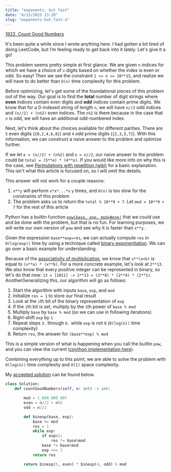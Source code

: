 ```yaml
---
title: "exponents, but fast"
date: "4/13/2025 13:20"
slug: "exponents-but-fast-a"
---
```


[1922. Count Good Numbers](https://leetcode.com/problems/count-good-numbers/description/)

It's been quite a while since I wrote anything here. I had gotten a bit tired of doing LeetCode, but I'm feeling ready to get back into it lately. Let's give it a go!

This problem seems pretty simple at first glance. We are given `n` indices for which we have a choice of `x` digits based on whether the index is even or odd. So easy! Then we see the constraint `1 <= n <= 10**15`, and realize we will have to do better than `O(n)` time complexity for this problem.

Before optimizing, let's get some of the foundational pieces of this problem out of the way. Our goal is to find the **total** number of digit strings where **even** indices contain even digits and **odd** indices contain prime digits. We know that for a 0-indexed string of length `n`, we will have `n//2` odd indices and `(n//2) + (n%2)` even indices. The `n%2` is there because in the case that `n` is odd, we will have an additional odd-numbered index.

Next, let's think about the choices available for different parities. There are `5` even digits (`{0,2,4,6,8}`) and `4` odd prime digits (`{2,3,5,7}`). With this information, we can construct a naive answer to the problem and optimize further.

If we let `e = (n//2) + (n%2)` and `o = n//2`, our naive answer to the problem could be `total = (5**e) * (4**o)`. If you would like more info on why this is the case, see [Permutations with repetition (wiki)](https://en.wikipedia.org/wiki/Permutation#Permutations_with_repetition) for a basic explanation. This isn't what this article is focused on, so I will omit the details.

This answer will not work for a couple reasons:

1. `x**y` will perform `x*x*...*x` `y` times, and `O(n)` is too slow for the constraints of this problem
2. The problem asks us to return the `total % 10**9 + 7`. Let `mod = 10**9 + 7` for the rest of this article

Python has a builtin function [`pow(base, exp, mod=None)`](https://docs.python.org/3/library/functions.html#pow) that we could use and be done with the problem, but that is no fun. For learning purposes, we will write our own version of `pow` and see why it is faster than `x**y`.

Given the expression `base**exp=res`, we can actually compute `res` in `O(log(exp))` time by using a technique called [binary exponentiation](https://cp-algorithms.com/algebra/binary-exp.html). We can go over a basic example for understanding.

Because of the [associativity of multiplication](https://en.wikipedia.org/wiki/Associative_property), we know that `x**(a+b)` is equal to `(x**a) * (x**b)`. For a more concrete example, let's look at `2**13`. We also know that every positive integer can be represented in binary, so let's do that now: `13 = [1011] -> 2**13 = (2**8) * (2**4) * (2**1)`. AnotherGeneralizing this, our algorithm will go as follows:

1. Start the algorithm with inputs `base`, `exp`, and `mod`
2. Initialize `res = 1` to store our final result
3. Look at the `i`th bit of the binary representation of `exp`
4. If the `i`th bit is set, multiply by the `i`th power of `base % mod`
5. Multiply `base` by `base % mod` (so we can use in following iterations)
6. Right-shift `exp` by `1`
7. Repeat steps `3.` through `6.` while `exp` is not `0` (`O(log(n))` time complexity)
8. Return `res`, the answer for `(base**exp) % mod`

This is a simple version of what is happening when you call the builtin `pow`, and you can view the current ([cpython implementation here](https://github.com/python/cpython/blob/109fc2792a490ee5cd8a423e17d415fbdedec5c8/Objects/longobject.c#L4246)).

Combining everything up to this point, we are able to solve the problem with `O(log(n))` time complexity and `O(1)` space complexity.

My [accepted solution](https://leetcode.com/submissions/detail/1605816374/) can be found below.

```py
class Solution:
    def countGoodNumbers(self, n: int) -> int:

        mod = 1_000_000_007
        even = n//2 + n%2
        odd = n//2

        def binexp(base, exp):
            base %= mod
            res = 1
            while exp:
                if exp&1:
                    res *= base%mod
                base *= base%mod
                exp >>= 1
            return res

        return binexp(5, even) * binexp(4, odd) % mod
```
